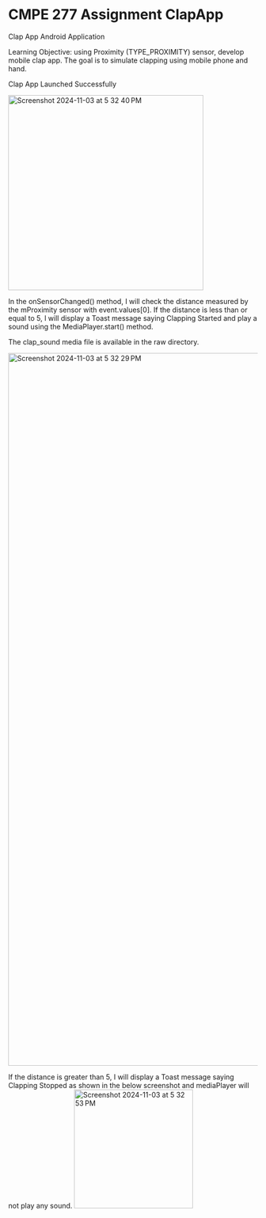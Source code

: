 # CMPE 277 Assignment ClapApp
Clap App Android Application

Learning Objective: using Proximity (TYPE_PROXIMITY) sensor, develop mobile clap app. The goal is to simulate clapping using mobile phone and hand.

Clap App Launched Successfully

<img width="394" alt="Screenshot 2024-11-03 at 5 32 40 PM" src="https://github.com/user-attachments/assets/2d8da4a1-fb27-4c49-a685-30d73b390535">

In the onSensorChanged() method, I will check the distance measured by the mProximity sensor with event.values[0]. If the distance is less than or equal to 5, I will display a Toast message saying Clapping Started and play a sound using the MediaPlayer.start() method.

The clap_sound media file is available in the raw directory.

<img width="1440" alt="Screenshot 2024-11-03 at 5 32 29 PM" src="https://github.com/user-attachments/assets/fbf14a10-ec7c-4dde-94e0-b9e5baea9e02">

If the distance is greater than 5, I will display a Toast message saying Clapping Stopped as shown in the below screenshot and mediaPlayer will not play any sound.
<img width="240" alt="Screenshot 2024-11-03 at 5 32 53 PM" src="https://github.com/user-attachments/assets/98c4c58c-4339-4ed0-846e-5df834ecf3ab">




